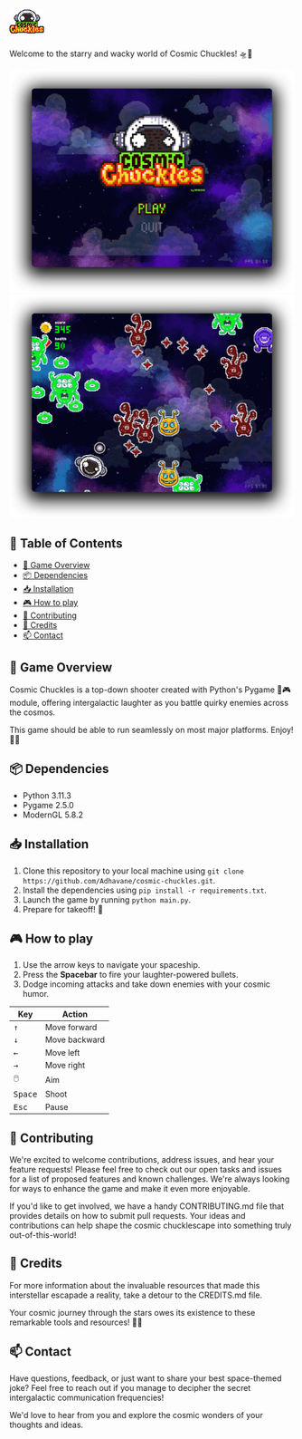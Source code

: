 
# ![Cosmic Chuckles](docs/images/logo.png)

Welcome to the starry and wacky world of Cosmic Chuckles! 🛸💫

<img src="docs/images/title_screen_screenshot.png" alt="Title Screen Screenshot" width="600"/>
<img src="docs/images/gameplay_screenshot.png" alt="Gameplay Screenshot" width="600"/>

## 📜 Table of Contents

- [🌟 Game Overview](#-game-overview)
- [📦 Dependencies](#-dependencies)
- [📥 Installation](#-installation)
- [🎮 How to play](#-how-to-play)
- [🤝 Contributing](#-contributing)
- [🤖 Credits](#-credits)
- [📫 Contact](#-contact)

## 🌟 Game Overview

Cosmic Chuckles is a top-down shooter created with Python's Pygame 🐍🎮 module, offering intergalactic laughter as you battle quirky enemies across the cosmos.

This game should be able to run seamlessly on most major platforms. Enjoy! 🚀🌌

## 📦 Dependencies

- Python 3.11.3
- Pygame 2.5.0
- ModernGL 5.8.2

## 📥 Installation

1. Clone this repository to your local machine using `git clone https://github.com/Adhavane/cosmic-chuckles.git`.
2. Install the dependencies using `pip install -r requirements.txt`.
3. Launch the game by running `python main.py`.
4. Prepare for takeoff! 🚀

## 🎮 How to play

1. Use the arrow keys to navigate your spaceship.
2. Press the **Spacebar** to fire your laughter-powered bullets.
3. Dodge incoming attacks and take down enemies with your cosmic humor.

| Key              | Action        |
| ---------------- | ------------- |
| <kbd>↑</kbd>     | Move forward  |
| <kbd>↓</kbd>     | Move backward |
| <kbd>←</kbd>     | Move left     |
| <kbd>→</kbd>     | Move right    |
| <kbd>🖱️</kbd>     | Aim           |
| <kbd>Space</kbd> | Shoot         |
| <kbd>Esc</kbd>   | Pause         |

## 🤝 Contributing

We're excited to welcome contributions, address issues, and hear your feature requests! Please feel free to check out our open tasks and issues for a list of proposed features and known challenges. We're always looking for ways to enhance the game and make it even more enjoyable.

If you'd like to get involved, we have a handy CONTRIBUTING.md file that provides details on how to submit pull requests. Your ideas and contributions can help shape the cosmic chucklescape into something truly out-of-this-world!

## 🤖 Credits

For more information about the invaluable resources that made this interstellar escapade a reality, take a detour to the CREDITS.md file.

Your cosmic journey through the stars owes its existence to these remarkable tools and resources! 🚀🌌

## 📫 Contact

Have questions, feedback, or just want to share your best space-themed joke? Feel free to reach out if you manage to decipher the secret intergalactic communication frequencies!

We'd love to hear from you and explore the cosmic wonders of your thoughts and ideas.
